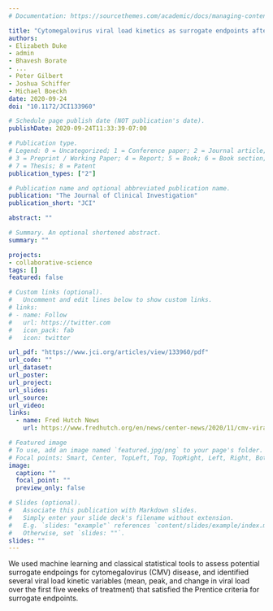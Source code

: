 ```yaml
---
# Documentation: https://sourcethemes.com/academic/docs/managing-content/

title: "Cytomegalovirus viral load kinetics as surrogate endpoints after allogeneic transplantation"
authors:
- Elizabeth Duke
- admin
- Bhavesh Borate
- ...
- Peter Gilbert
- Joshua Schiffer
- Michael Boeckh
date: 2020-09-24
doi: "10.1172/JCI133960"

# Schedule page publish date (NOT publication's date).
publishDate: 2020-09-24T11:33:39-07:00

# Publication type.
# Legend: 0 = Uncategorized; 1 = Conference paper; 2 = Journal article;
# 3 = Preprint / Working Paper; 4 = Report; 5 = Book; 6 = Book section;
# 7 = Thesis; 8 = Patent
publication_types: ["2"]

# Publication name and optional abbreviated publication name.
publication: "The Journal of Clinical Investigation"
publication_short: "JCI"

abstract: ""

# Summary. An optional shortened abstract.
summary: ""

projects:
- collaborative-science
tags: []
featured: false

# Custom links (optional).
#   Uncomment and edit lines below to show custom links.
# links:
# - name: Follow
#   url: https://twitter.com
#   icon_pack: fab
#   icon: twitter

url_pdf: "https://www.jci.org/articles/view/133960/pdf"
url_code: ""
url_dataset:
url_poster:
url_project:
url_slides:
url_source:
url_video:
links:
  - name: Fred Hutch News
    url: https://www.fredhutch.org/en/news/center-news/2020/11/cmv-viral-load-antivirals.html

# Featured image
# To use, add an image named `featured.jpg/png` to your page's folder.
# Focal points: Smart, Center, TopLeft, Top, TopRight, Left, Right, BottomLeft, Bottom, BottomRight.
image:
  caption: ""
  focal_point: ""
  preview_only: false

# Slides (optional).
#   Associate this publication with Markdown slides.
#   Simply enter your slide deck's filename without extension.
#   E.g. `slides: "example"` references `content/slides/example/index.md`.
#   Otherwise, set `slides: ""`.
slides: ""
---
```


We used machine learning and classical statistical tools to assess potential surrogate endpoings for cytomegalovirus (CMV) disease, and identified several viral load kinetic variables (mean, peak, and change in viral load over the first five weeks of treatment) that satisfied the Prentice criteria for surrogate endpoints.

